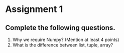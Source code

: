 # Assignment 1

## Complete the following questions.

1. Why we require Numpy? (Mention at least 4 points)
2. What is the difference between list, tuple, array?
